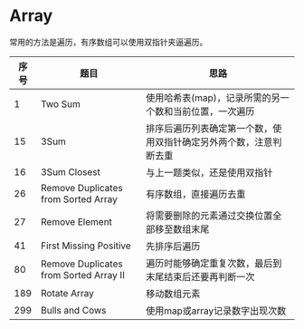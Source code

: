 # Array

常用的方法是遍历，有序数组可以使用双指针夹逼遍历。

| 序号 | 题目                                   | 思路                                                         |
| ---- | -------------------------------------- | ------------------------------------------------------------ |
| 1    | Two Sum                                | 使用哈希表(map)，记录所需的另一个数和当前位置，一次遍历      |
| 15   | 3Sum                                   | 排序后遍历列表确定第一个数，使用双指针确定另外两个数，注意判断去重 |
| 16   | 3Sum Closest                           | 与上一题类似，还是使用双指针                                 |
| 26   | Remove Duplicates from Sorted Array    | 有序数组，直接遍历去重                                       |
| 27   | Remove Element                         | 将需要删除的元素通过交换位置全部移至数组末尾                 |
| 41   | First Missing Positive                 | 先排序后遍历                                                 |
| 80   | Remove Duplicates from Sorted Array II | 遍历时能够确定重复次数，最后到末尾结束后还要再判断一次       |
| 189  | Rotate Array                           | 移动数组元素                                                 |
| 299  | Bulls and Cows                         | 使用map或array记录数字出现次数                               |

